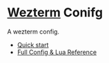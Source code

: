 # [Wezterm](https://wezfurlong.org/wezterm/) Conifg

A wezterm config.

- [Quick start](https://wezfurlong.org/wezterm/config/files.html)
- [Full Config & Lua Reference](https://wezfurlong.org/wezterm/config/lua/general.html)
